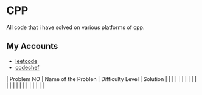 # CPP

All code that i have solved on various platforms of cpp.


## My Accounts

 - [leetcode](https://leetcode.com/AbhishekBhonde/)
 - [codechef](https://www.codechef.com/users/abhishek_765)
 

| Problem NO   |  Name of the Problen        | Difficulty Level |  Solution         |               |
|              |                             |                  |                   |               | 
|              |                                 
|              |                             |                  |                   |               | 
|              |                             |                  |                   |               | 
